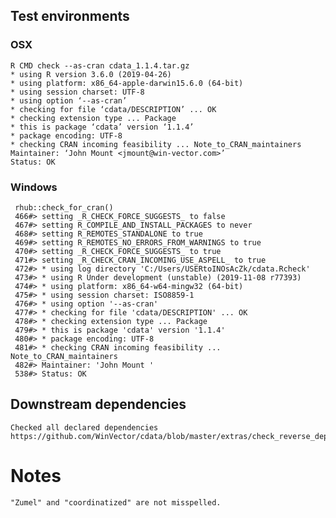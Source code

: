 

## Test environments

### OSX
   
    R CMD check --as-cran cdata_1.1.4.tar.gz 
    * using R version 3.6.0 (2019-04-26)
    * using platform: x86_64-apple-darwin15.6.0 (64-bit)
    * using session charset: UTF-8
    * using option ‘--as-cran’
    * checking for file ‘cdata/DESCRIPTION’ ... OK
    * checking extension type ... Package
    * this is package ‘cdata’ version ‘1.1.4’
    * package encoding: UTF-8
    * checking CRAN incoming feasibility ... Note_to_CRAN_maintainers
    Maintainer: ‘John Mount <jmount@win-vector.com>’
    Status: OK

### Windows

     rhub::check_for_cran()
     466#> setting _R_CHECK_FORCE_SUGGESTS_ to false
     467#> setting R_COMPILE_AND_INSTALL_PACKAGES to never
     468#> setting R_REMOTES_STANDALONE to true
     469#> setting R_REMOTES_NO_ERRORS_FROM_WARNINGS to true
     470#> setting _R_CHECK_FORCE_SUGGESTS_ to true
     471#> setting _R_CHECK_CRAN_INCOMING_USE_ASPELL_ to true
     472#> * using log directory 'C:/Users/USERtoINOsAcZk/cdata.Rcheck'
     473#> * using R Under development (unstable) (2019-11-08 r77393)
     474#> * using platform: x86_64-w64-mingw32 (64-bit)
     475#> * using session charset: ISO8859-1
     476#> * using option '--as-cran'
     477#> * checking for file 'cdata/DESCRIPTION' ... OK
     478#> * checking extension type ... Package
     479#> * this is package 'cdata' version '1.1.4'
     480#> * package encoding: UTF-8
     481#> * checking CRAN incoming feasibility ... Note_to_CRAN_maintainers
     482#> Maintainer: 'John Mount '
     538#> Status: OK

## Downstream dependencies

    Checked all declared dependencies
    https://github.com/WinVector/cdata/blob/master/extras/check_reverse_dependencies.md


# Notes

    "Zumel" and "coordinatized" are not misspelled.

